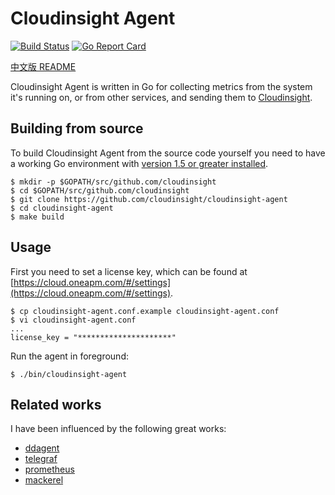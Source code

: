# Cloudinsight Agent

[![Build Status](https://travis-ci.org/cloudinsight/cloudinsight-agent.svg?branch=master)](https://travis-ci.org/cloudinsight/cloudinsight-agent)
[![Go Report Card](https://goreportcard.com/badge/github.com/cloudinsight/cloudinsight-agent)](https://goreportcard.com/report/github.com/cloudinsight/cloudinsight-agent)

[中文版 README](README_zh-CN.md)

Cloudinsight Agent is written in Go for collecting metrics from the system it's
running on, or from other services, and sending them to [Cloudinsight](https://cloud.oneapm.com).

## Building from source

To build Cloudinsight Agent from the source code yourself you need to have a working Go environment with [version 1.5 or greater installed](https://golang.org/doc/install).

```
$ mkdir -p $GOPATH/src/github.com/cloudinsight
$ cd $GOPATH/src/github.com/cloudinsight
$ git clone https://github.com/cloudinsight/cloudinsight-agent
$ cd cloudinsight-agent
$ make build
```

## Usage

First you need to set a license key, which can be found at [https://cloud.oneapm.com/#/settings](https://cloud.oneapm.com/#/settings).

```
$ cp cloudinsight-agent.conf.example cloudinsight-agent.conf
$ vi cloudinsight-agent.conf
...
license_key = "*********************"
```

Run the agent in foreground:

```
$ ./bin/cloudinsight-agent
```

## Related works

I have been influenced by the following great works:

- [ddagent](https://github.com/datadog/dd-agent)
- [telegraf](https://github.com/influxdata/telegraf)
- [prometheus](https://github.com/prometheus/prometheus)
- [mackerel](https://github.com/mackerelio/mackerel-agent)
